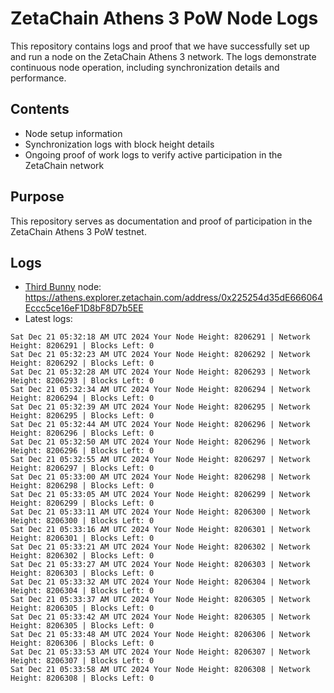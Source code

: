 # ZetaChain Athens 3 PoW Node Logs
This repository contains logs and proof that we have successfully set up and run a node on the ZetaChain Athens 3 network. The logs demonstrate continuous node operation, including synchronization details and performance.

## Contents
- Node setup information
- Synchronization logs with block height details
- Ongoing proof of work logs to verify active participation in the ZetaChain network

## Purpose
This repository serves as documentation and proof of participation in the ZetaChain Athens 3 PoW testnet.

## Logs

- [Third Bunny](https://thirdbunny.xyz/) node: https://athens.explorer.zetachain.com/address/0x225254d35dE666064Eccc5ce16eF1D8bF8D7b5EE
- Latest logs:
```
Sat Dec 21 05:32:18 AM UTC 2024 Your Node Height: 8206291 | Network Height: 8206291 | Blocks Left: 0
Sat Dec 21 05:32:23 AM UTC 2024 Your Node Height: 8206292 | Network Height: 8206292 | Blocks Left: 0
Sat Dec 21 05:32:28 AM UTC 2024 Your Node Height: 8206293 | Network Height: 8206293 | Blocks Left: 0
Sat Dec 21 05:32:34 AM UTC 2024 Your Node Height: 8206294 | Network Height: 8206294 | Blocks Left: 0
Sat Dec 21 05:32:39 AM UTC 2024 Your Node Height: 8206295 | Network Height: 8206295 | Blocks Left: 0
Sat Dec 21 05:32:44 AM UTC 2024 Your Node Height: 8206296 | Network Height: 8206296 | Blocks Left: 0
Sat Dec 21 05:32:50 AM UTC 2024 Your Node Height: 8206296 | Network Height: 8206296 | Blocks Left: 0
Sat Dec 21 05:32:55 AM UTC 2024 Your Node Height: 8206297 | Network Height: 8206297 | Blocks Left: 0
Sat Dec 21 05:33:00 AM UTC 2024 Your Node Height: 8206298 | Network Height: 8206298 | Blocks Left: 0
Sat Dec 21 05:33:05 AM UTC 2024 Your Node Height: 8206299 | Network Height: 8206299 | Blocks Left: 0
Sat Dec 21 05:33:11 AM UTC 2024 Your Node Height: 8206300 | Network Height: 8206300 | Blocks Left: 0
Sat Dec 21 05:33:16 AM UTC 2024 Your Node Height: 8206301 | Network Height: 8206301 | Blocks Left: 0
Sat Dec 21 05:33:21 AM UTC 2024 Your Node Height: 8206302 | Network Height: 8206302 | Blocks Left: 0
Sat Dec 21 05:33:27 AM UTC 2024 Your Node Height: 8206303 | Network Height: 8206303 | Blocks Left: 0
Sat Dec 21 05:33:32 AM UTC 2024 Your Node Height: 8206304 | Network Height: 8206304 | Blocks Left: 0
Sat Dec 21 05:33:37 AM UTC 2024 Your Node Height: 8206305 | Network Height: 8206305 | Blocks Left: 0
Sat Dec 21 05:33:42 AM UTC 2024 Your Node Height: 8206305 | Network Height: 8206305 | Blocks Left: 0
Sat Dec 21 05:33:48 AM UTC 2024 Your Node Height: 8206306 | Network Height: 8206306 | Blocks Left: 0
Sat Dec 21 05:33:53 AM UTC 2024 Your Node Height: 8206307 | Network Height: 8206307 | Blocks Left: 0
Sat Dec 21 05:33:58 AM UTC 2024 Your Node Height: 8206308 | Network Height: 8206308 | Blocks Left: 0
```
